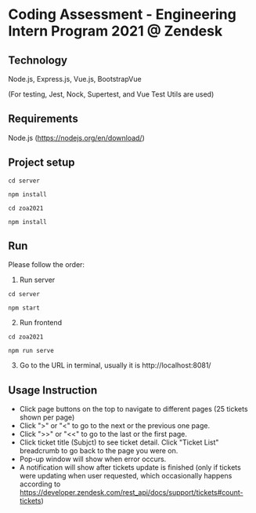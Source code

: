 # Coding Assessment - Engineering Intern Program 2021 @ Zendesk

## Technology

Node.js, Express.js, Vue.js, BootstrapVue

(For testing, Jest, Nock, Supertest, and Vue Test Utils are used)

## Requirements

Node.js (https://nodejs.org/en/download/)

## Project setup
```
cd server

npm install
```
```
cd zoa2021

npm install
```

## Run

Please follow the order:

1. Run server
```
cd server

npm start
```

2. Run frontend
```
cd zoa2021

npm run serve
```

3. Go to the URL in terminal, usually it is http://localhost:8081/

## Usage Instruction

- Click page buttons on the top to navigate to different pages (25 tickets shown per page)
- Click ">" or "<" to go to the next or the previous one page.
- Click ">>" or "<<" to go to the last or the first page.
- Click ticket title (Subjct) to see ticket detail. Click "Ticket List" breadcrumb to go back to the page you were on.
- Pop-up window will show when error occurs.
- A notification will show after tickets update is finished (only if tickets were updating when user requested, which occasionally happens according to https://developer.zendesk.com/rest_api/docs/support/tickets#count-tickets)
